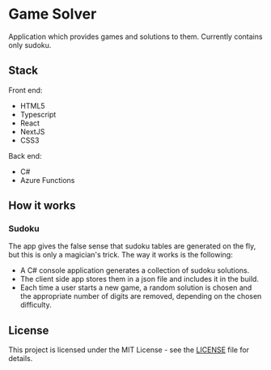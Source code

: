 # Game Solver

Application which provides games and solutions to them. Currently contains only sudoku.

## Stack

Front end:
- HTML5
- Typescript
- React
- NextJS
- CSS3

Back end:
- C#
- Azure Functions

## How it works

### Sudoku

The app gives the false sense that sudoku tables are generated on the fly, but this is only a magician's trick. The way it works is the following:
- A C# console application generates a collection of sudoku solutions.
- The client side app stores them in a json file and includes it in the build.
- Each time a user starts a new game, a random solution is chosen and the appropriate number of digits are removed, depending on the chosen difficulty.

## License

This project is licensed under the MIT License - see the [LICENSE](LICENSE) file for details.
